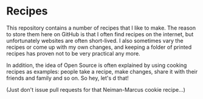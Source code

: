 Recipes
=======

This repository contains a number of recipes that I like to make.  The
reason to store them here on GitHub is that I often find recipes on the
internet, but unfortunately websites are often short-lived.  I also
sometimes vary the recipes or come up with my own changes, and keeping a
folder of printed recipes has proven not to be very practical any more.

In addition, the idea of Open Source is often explained by using cooking
recipes as examples: people take a recipe, make changes, share it with
their friends and family and so on.  So hey, let's d that!

(Just don't issue pull requests for that Neiman-Marcus cookie recipe...)
